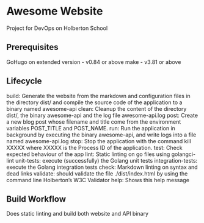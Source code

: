 # Awesome Website

Project for DevOps on Holberton School

## Prerequisites

GoHugo on extended version - v0.84 or above
make - v3.81 or above

## Lifecycle

build: Generate the website from the markdown and configuration files in the directory dist/ and compile the source code of the application to a binary named awesome-api 
clean: Cleanup the content of the directory dist/, the binary awesome-api and the log file awesome-api.log post: Create a new blog post whose filename and title come from the environment variables POST_TITLE and POST_NAME. 
run: Run the application in background by executing the binary awesome-api, and write logs into a file named awesome-api.log stop: Stop the application with the command kill XXXXX where XXXXX is the Process ID of the application.
test: Check expected behaviour of the app lint: Static linting on go files using golangci-lint unit-tests: execute (successfully) the Golang unit tests integration-tests: execute the Golang integration tests check: Markdown linting on syntax and dead links validate: should validate the file ./dist/index.html by using the command line Holberton’s W3C Validator help: Shows this help message


## Build Workflow

Does static linting and build both website and API binary